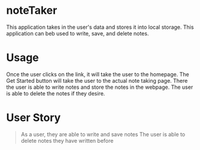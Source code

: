 # noteTaker
This application takes in the user's data and stores it into local storage. This application can beb used to write, save, and delete notes. 

# Usage
Once the user clicks on the link, it will take the user to the homepage. The Get Started button will take the user to the actual note taking page. There the user is able to write notes and store the notes in the webpage. The user is able to delete the notes if they desire. 

# User Story
> As a user, they are able to write and save notes 
> The user is able to delete notes they have written before